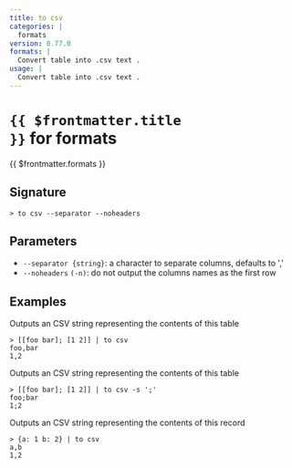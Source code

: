 ```yaml
---
title: to csv
categories: |
  formats
version: 0.77.0
formats: |
  Convert table into .csv text .
usage: |
  Convert table into .csv text .
---
```


# <code>{{ $frontmatter.title }}</code> for formats

<div class='command-title'>{{ $frontmatter.formats }}</div>

## Signature

```> to csv --separator --noheaders```

## Parameters

 -  `--separator {string}`: a character to separate columns, defaults to ','
 -  `--noheaders` `(-n)`: do not output the columns names as the first row

## Examples

Outputs an CSV string representing the contents of this table
```shell
> [[foo bar]; [1 2]] | to csv
foo,bar
1,2

```

Outputs an CSV string representing the contents of this table
```shell
> [[foo bar]; [1 2]] | to csv -s ';'
foo;bar
1;2

```

Outputs an CSV string representing the contents of this record
```shell
> {a: 1 b: 2} | to csv
a,b
1,2

```
